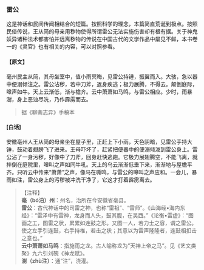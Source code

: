<script type="text/javascript">
    var head = document.getElementsByTagName('head')[0];
    cssURL = '/public/liao.css';
    linkTag = document.createElement('link');
    linkTag.href = cssURL;
    linkTag.setAttribute('type','text/css');
    linkTag.setAttribute('rel','stylesheet');
    head.appendChild(linkTag);
</script>
### 雷公

这是神话和民间传闻相结合的短篇。按照科学的理念，本篇简直荒诞到极点。按照民俗传说，王从简的母亲用秽物使得所谓雷公无法实施伤害却有根有据。关于神鬼妖异诸种法术都害怕并远离秽物的传说在中国古代的文学作品中屡见不鲜，本书卷一的《灵官》也有相关的内容，可以对照参看。

#### 【原文】
<section>
毫州民主从简，其母坐室中，值小雨冥晦，见雷公持锤，振翼而入。大骇，急以器中便溺倾注之。雷公沾秽，若中刀斧，返身疾逃；极力展腾，不得去。颠倒庭际，嗥声如牛。天上云渐低，渐与檐齐。云中萧萧如马鸣，与雷公相应。少时，雨暴澍，身上恶浊尽洗，乃作霹雳而去。

</section>

> 据《聊斋志异》手稿本

#### [白话]
<aside>

安徽亳州人王从简的母亲坐在屋子里，正赶上下小雨，天色阴暗，见雷公手持大锤，鼓动着翅膀飞了进来。王母吓坏了，赶紧把便器中的便溺倾泼到雷公身上。雷公沾了一身污秽，好像中了刀斧，回身赶快逃跑。它极力展翅腾空，不能飞离，就摔倒在庭院里，嗥叫之声如同牛吼。天上的乌云渐渐低垂下来，渐渐地与屋檐平齐。只听云中传来“萧萧”之声，像马在嘶鸣，与雷公的嗥叫之声应和。一会儿，暴雨如注，雷公身上的污秽被冲洗干净了，它这才打着霹雳离去。

</aside>

> 【注释】  
<b>毫（bó泊）州</b>：州名，治所在今安徽省毫县。  
<b>雷公</b>：古代神话中的司雷之神，也称“雷祖”、“雷师”。《山海经•海内东经》：“雷泽中有雷神，龙身而人头，鼓其腹，在吴西。”《论衡•雷虚》：“图画之工，图雷之状，累累如连鼓之形。又图一人，若力士之容，谓之雷公。使之左手引连鼓，右手持椎，若击之状；其意以为雷声隆隆者，连鼓相扣击之意也。”  
<b>云中萧萧如马鸣</b>：指施雨之龙。古人喻称龙为”天神上帝之马”。见《艺文类聚》九六引刘碗《神龙赋》。  
<b>澍（zhù注）</b>：通“注”，浇灌。  
